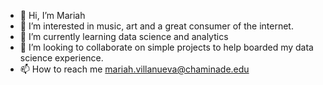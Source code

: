 - 👋 Hi, I’m Mariah
- 👀 I’m interested in music, art and a great consumer of the internet.
- 🌱 I’m currently learning data science and analytics
- 💞️ I’m looking to collaborate on simple projects to help boarded my data science experience.
- 📫 How to reach me mariah.villanueva@chaminade.edu

<!---
mkvillan/mkvillan is a ✨ special ✨ repository because its `README.md` (this file) appears on your GitHub profile.
You can click the Preview link to take a look at your changes.
--->
